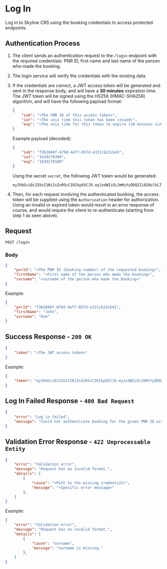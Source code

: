 # Log In

Log in to Skyline CRS using the booking credentials to access protected endpoints.

## Authentication Process

1. The client sends an authentication request to the `/login` endpoint with the required credentials: PNR ID, first name and last name of the person who made the booking.

2. The login service will verify the credentials with the existing data.

3. If the credentials are correct, a JWT access token will be generated and sent in the response body, and will have a **30 minutes** expiration time. The JWT token will be signed using the HS256 (HMAC-SHA256) algorithm, and will have the following payload format:
    ```json
    {
        "sub": "<The PNR ID of this access token>",
        "iat": "<The unix time this token has been issued>",
        "exp": "<The unix time for this token to expire (30 minutes since issued)>",
    }
    ```
    Example payload (decoded):
    ```json
    {
        "sub": "f362846f-679d-4ef7-857d-e321c622cb41",
        "iat": "1639176300",
        "exp": "1639178100"
    }
    ```
    Using the secret `secret`, the following JWT token would be generated:
    ```
    eyJhbGciOiJIUzI1NiIsInR5cCI6IkpXVCJ9.eyJzdWIiOiJmMzYyODQ2Zi02NzlkLTRlZjctODU3ZC1lMzIxYzYyMmNiNDEiLCJpYXQiOiIxNjM5MTc2MzAwIiwiZXhwIjoiMTYzOTE3ODEwMCJ9.l1smQvKIIWZG6dLLopUrXsWs7cff8_SJQ0JYwB_sd9g
    ```

4. Then, for each request involving the authenticated booking, the access token will be supplied using the `Authorization` header  for authorization. Using an invalid or expired token would result in an error response of course, and would require the client to re-authenticate (starting from step 1 as seen above).

## Request

```http
POST /login
```

### Body

```json
{
    "pnrId": "<The PNR ID (booking number) of the requested booking>",
    "firstName": "<First name of the person who made the booking>",
    "surname": "<surname of the person who made the booking>"
}
```

Example:
```json
{
    "pnrId": "f362846f-679d-4ef7-857d-e321c622cb41",
    "firstName": "John",
    "surname": "Doe"
}
```

## Success Response - `200 OK`

```json
{
    "token": "<The JWT access token>"
}
```

Example:
```json
{
    "token": "eyJhbGciOiJIUzI1NiIsInR5cCI6IkpXVCJ9.eyJzdWIiOiJmMzYyODQ2Zi02NzlkLTRlZjctODU3ZC1lMzIxYzYyMmNiNDEiLCJpYXQiOiIxNjM5MTc2MzAwIiwiZXhwIjoiMTYzOTE3ODEwMCJ9.l1smQvKIIWZG6dLLopUrXsWs7cff8_SJQ0JYwB_sd9g"
}
```

## Log In Failed Response - `400 Bad Request`

```json
{
    "error": "Log in failed",
    "message": "Could not authenticate booking for the given PNR ID with the given first name and surname."
}
```

## Validation Error Response - `422 Unprocessable Entity`

```json
{
    "error": "Validation error",
    "message": "Request has an invalid format.",
    "details": [
        {
            "cause": "<Path to the missing credential>",
            "message": "<Specific error message>"
        },
    ]
}
```

Example:
```json
{
    "error": "Validation error",
    "message": "Request has an invalid format.",
    "details": [
        {
            "cause": "surname",
            "message": "surname is missing."
        },
    ]
}
```
